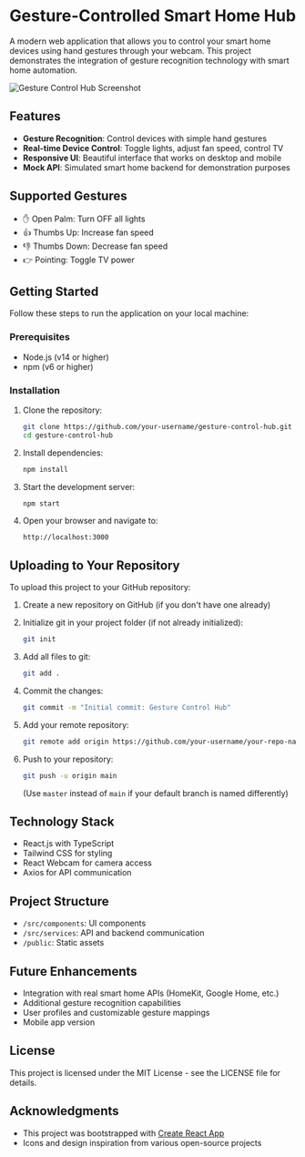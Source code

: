 # Gesture-Controlled Smart Home Hub

A modern web application that allows you to control your smart home devices using hand gestures through your webcam. This project demonstrates the integration of gesture recognition technology with smart home automation.

![Gesture Control Hub Screenshot](https://via.placeholder.com/800x400?text=Gesture+Control+Hub)

## Features

- **Gesture Recognition**: Control devices with simple hand gestures
- **Real-time Device Control**: Toggle lights, adjust fan speed, control TV
- **Responsive UI**: Beautiful interface that works on desktop and mobile
- **Mock API**: Simulated smart home backend for demonstration purposes

## Supported Gestures

- ✋ Open Palm: Turn OFF all lights
- 👍 Thumbs Up: Increase fan speed
- 👎 Thumbs Down: Decrease fan speed
- 👉 Pointing: Toggle TV power

## Getting Started

Follow these steps to run the application on your local machine:

### Prerequisites

- Node.js (v14 or higher)
- npm (v6 or higher)

### Installation

1. Clone the repository:
   ```bash
   git clone https://github.com/your-username/gesture-control-hub.git
   cd gesture-control-hub
   ```

2. Install dependencies:
   ```bash
   npm install
   ```

3. Start the development server:
   ```bash
   npm start
   ```

4. Open your browser and navigate to:
   ```
   http://localhost:3000
   ```

## Uploading to Your Repository

To upload this project to your GitHub repository:

1. Create a new repository on GitHub (if you don't have one already)

2. Initialize git in your project folder (if not already initialized):
   ```bash
   git init
   ```

3. Add all files to git:
   ```bash
   git add .
   ```

4. Commit the changes:
   ```bash
   git commit -m "Initial commit: Gesture Control Hub"
   ```

5. Add your remote repository:
   ```bash
   git remote add origin https://github.com/your-username/your-repo-name.git
   ```

6. Push to your repository:
   ```bash
   git push -u origin main
   ```
   (Use `master` instead of `main` if your default branch is named differently)

## Technology Stack

- React.js with TypeScript
- Tailwind CSS for styling
- React Webcam for camera access
- Axios for API communication

## Project Structure

- `/src/components`: UI components
- `/src/services`: API and backend communication
- `/public`: Static assets

## Future Enhancements

- Integration with real smart home APIs (HomeKit, Google Home, etc.)
- Additional gesture recognition capabilities
- User profiles and customizable gesture mappings
- Mobile app version

## License

This project is licensed under the MIT License - see the LICENSE file for details.

## Acknowledgments

- This project was bootstrapped with [Create React App](https://github.com/facebook/create-react-app)
- Icons and design inspiration from various open-source projects
